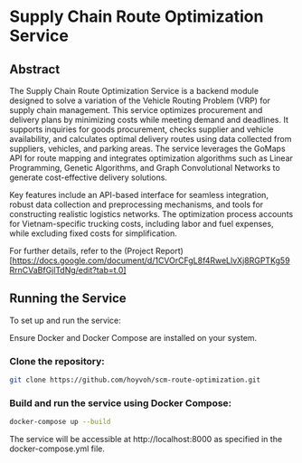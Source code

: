 # Supply Chain Route Optimization Service

## Abstract


The Supply Chain Route Optimization Service is a backend module designed to solve a variation of the Vehicle Routing Problem (VRP) for supply chain management. This service optimizes procurement and delivery plans by minimizing costs while meeting demand and deadlines. It supports inquiries for goods procurement, checks supplier and vehicle availability, and calculates optimal delivery routes using data collected from suppliers, vehicles, and parking areas. The service leverages the GoMaps API for route mapping and integrates optimization algorithms such as Linear Programming, Genetic Algorithms, and Graph Convolutional Networks to generate cost-effective delivery solutions.

Key features include an API-based interface for seamless integration, robust data collection and preprocessing mechanisms, and tools for constructing realistic logistics networks. The optimization process accounts for Vietnam-specific trucking costs, including labor and fuel expenses, while excluding fixed costs for simplification. 

For further details, refer to the (Project Report)[https://docs.google.com/document/d/1CVOrCFgL8f4RweLlvXj8RGPTKg59RrnCVaBfGjlTdNg/edit?tab=t.0]

## Running the Service
To set up and run the service:

Ensure Docker and Docker Compose are installed on your system.
### Clone the repository:

``` bash
git clone https://github.com/hoyvoh/scm-route-optimization.git  
```
  
### Build and run the service using Docker Compose:
``` bash
docker-compose up --build
```

The service will be accessible at http://localhost:8000 as specified in the docker-compose.yml file.
